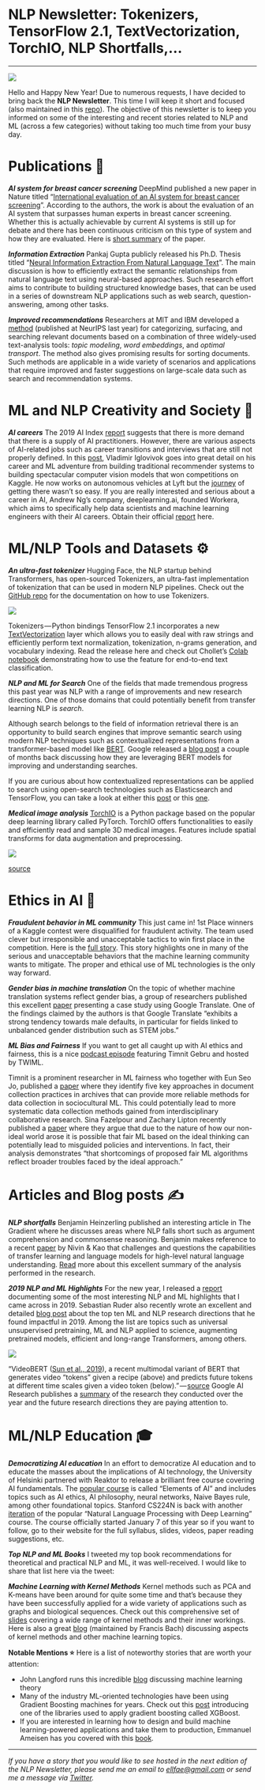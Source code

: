 # NLP Newsletter: **Tokenizers, TensorFlow 2.1, TextVectorization, TorchIO, NLP Shortfalls,…**

----------


![](https://cdn-images-1.medium.com/max/2400/1*xAQ_xFWA3JXJNtLAEO7WYg.png)


Hello and Happy New Year! Due to numerous requests, I have decided to bring back the **NLP Newsletter**. This time I will keep it short and focused (also maintained in this [repo](https://github.com/dair-ai/nlp_newsletter)). The objective of this newsletter is to keep you informed on some of the interesting and recent stories related to NLP and ML (across a few categories) without taking too much time from your busy day.


# Publications 📙

***AI system for breast cancer screening***
DeepMind published a new paper in Nature titled “[International evaluation of an AI system for breast cancer screening](https://www.nature.com/articles/s41586-019-1799-6)”. According to the authors, the work is about the evaluation of an AI system that surpasses human experts in breast cancer screening. Whether this is actually achievable by current AI systems is still up for debate and there has been continuous criticism on this type of system and how they are evaluated. Here is [short summary](https://www.nature.com/articles/d41586-019-03822-8) of the paper. 

***Information Extraction***
Pankaj Gupta publicly released his Ph.D. Thesis titled “[Neural Information Extraction From Natural Language Text](https://www.researchgate.net/publication/336739252_PhD_Thesis_Neural_Information_Extraction_From_Natural_Language_Text)”. The main discussion is how to efficiently extract the semantic relationships from natural language text using neural-based approaches. Such research effort aims to contribute to building structured knowledge bases, that can be used in a series of downstream NLP applications such as web search, question-answering, among other tasks. 

***Improved recommendations***
Researchers at MIT and IBM developed a [method](http://news.mit.edu/2019/finding-good-read-among-billions-of-choices-1220) (published at NeurIPS last year) for categorizing, surfacing, and searching relevant documents based on a combination of three widely-used text-analysis tools: *topic modeling*, *word embeddings*, and *optimal transport*. The method also gives promising results for sorting documents. Such methods are applicable in a wide variety of scenarios and applications that require improved and faster suggestions on large-scale data such as search and recommendation systems.


# ML and NLP Creativity and Society 🎨

***AI careers***
The 2019 AI Index [report](https://hai.stanford.edu/sites/g/files/sbiybj10986/f/ai_index_2019_report.pdf) suggests that there is more demand that there is a supply of AI practitioners. However, there are various aspects of AI-related jobs such as career transitions and interviews that are still not properly defined. 
In this [post](https://towardsdatascience.com/how-i-found-my-current-job-3fb22e511a1f), Vladimir Iglovivok goes into great detail on his career and ML adventure from building traditional recommender systems to building spectacular computer vision models that won competitions on Kaggle. He now works on autonomous vehicles at Lyft but the [journey](https://towardsdatascience.com/how-i-found-my-current-job-3fb22e511a1f) of getting there wasn’t so easy. 
If you are really interested and serious about a career in AI, Andrew Ng’s company, deeplearning.ai, founded Workera, which aims to specifically help data scientists and machine learning engineers with their AI careers. Obtain their official [report](https://workera.ai/candidates/report) here. 


# ML/NLP Tools and Datasets ⚙️

***An ultra-fast tokenizer***
Hugging Face, the NLP startup behind Transformers, has open-sourced Tokenizers, an ultra-fast implementation of tokenization that can be used in modern NLP pipelines. Check out the [GitHub repo](https://github.com/huggingface/tokenizers) for the documentation on how to use Tokenizers.

![](https://cdn-images-1.medium.com/max/1600/1*BGcXk6Yf9fXGZlEtxz1hcg.jpeg)


Tokenizers — Python bindings
TensorFlow 2.1 incorporates a new [TextVectorization](https://www.tensorflow.org/api_docs/python/tf/keras/layers/experimental/preprocessing/TextVectorization) layer which allows you to easily deal with raw strings and efficiently perform text normalization, tokenization, n-grams generation, and vocabulary indexing. Read the release here and check out Chollet’s [Colab notebook](https://colab.research.google.com/drive/1RvCnR7h0_l4Ekn5vINWToI9TNJdpUZB3) demonstrating how to use the feature for end-to-end text classification.

***NLP and ML for Search***
One of the fields that made tremendous progress this past year was NLP with a range of improvements and new research directions. One of those domains that could potentially benefit from transfer learning NLP is *search*. 

Although search belongs to the field of information retrieval there is an opportunity to build search engines that improve semantic search using modern NLP techniques such as contextualized representations from a transformer-based model like [BERT](https://arxiv.org/abs/1810.04805). Google released a [blog post](https://www.blog.google/products/search/search-language-understanding-bert/) a couple of months back discussing how they are leveraging BERT models for improving and understanding searches. 

If you are curious about how contextualized representations can be applied to search using open-search technologies such as Elasticsearch and TensorFlow, you can take a look at either this [post](https://towardsdatascience.com/elasticsearch-meets-bert-building-search-engine-with-elasticsearch-and-bert-9e74bf5b4cf2) or this [one](https://towardsdatascience.com/building-a-search-engine-with-bert-and-tensorflow-c6fdc0186c8a). 

***Medical image analysis***
[TorchIO](https://github.com/fepegar/torchio) is a Python package based on the popular deep learning library called PyTorch. TorchIO offers functionalities to easily and efficiently read and sample 3D medical images. Features include spatial transforms for data augmentation and preprocessing. 

![](https://cdn-images-1.medium.com/max/1600/0*FSPuSC8TK9X-NQ2q.gif)


[source](https://github.com/fepegar/torchio)


# Ethics in AI 🚨

***Fraudulent behavior in ML community***
This just came in! 1st Place winners of a Kaggle contest were disqualified for fraudulent activity. The team used clever but irresponsible and unacceptable tactics to win first place in the competition. Here is the [full story](https://www.kaggle.com/c/petfinder-adoption-prediction/discussion/125436). This story highlights one in many of the serious and unacceptable behaviors that the machine learning community wants to mitigate. The proper and ethical use of ML technologies is the only way forward. 

***Gender bias in machine translation***
On the topic of whether machine translation systems reflect gender bias, a group of researchers published this excellent [paper](https://arxiv.org/abs/1809.02208) presenting a case study using Google Translate. One of the findings claimed by the authors is that Google Translate “exhibits a strong tendency towards male defaults, in particular for fields linked to unbalanced gender distribution such as STEM jobs.”

***ML Bias and Fairness***
If you want to get all caught up with AI ethics and fairness, this is a nice [podcast episode](https://twimlai.com/twiml-talk-336-trends-in-fairness-and-ai-ethics-with-timnit-gebru/) featuring Timnit Gebru and hosted by TWIML. 

Timnit is a prominent researcher in ML fairness who together with Eun Seo Jo, published a [paper](https://arxiv.org/abs/1912.10389) where they identify five key approaches in document collection practices in archives that can provide more reliable methods for data collection in sociocultural ML. This could potentially lead to more systematic data collection methods gained from interdisciplinary collaborative research. 
Sina Fazelpour and Zachary Lipton recently published a [paper](http://zacklipton.com/media/papers/fairness-non-ideal-fazelpour-lipton-2020.pdf) where they argue that due to the nature of how our non-ideal world arose it is possible that fair ML based on the ideal thinking can potentially lead to misguided policies and interventions. In fact, their analysis demonstrates “that shortcomings of proposed fair ML algorithms reflect broader troubles faced by the ideal approach.”


# Articles and Blog posts ✍️

***NLP shortfalls***
Benjamin Heinzerling published an interesting article in The Gradient where he discusses areas where NLP falls short such as argument comprehension and commonsense reasoning. Benjamin makes reference to a recent [paper](https://www.aclweb.org/anthology/P19-1459/) by Nivin & Kao that challenges and questions the capabilities of transfer learning and language models for high-level natural language understanding. [Read](https://thegradient.pub/nlps-clever-hans-moment-has-arrived/) more about this excellent summary of the analysis performed in the research.

***2019 NLP and ML Highlights***
For the new year, I released a [report](https://medium.com/dair-ai/nlp-year-in-review-2019-fb8d523bcb19) documenting some of the most interesting NLP and ML highlights that I came across in 2019. 
Sebastian Ruder also recently wrote an excellent and detailed [blog post](https://ruder.io/research-highlights-2019/) about the top ten ML and NLP research directions that he found impactful in 2019. Among the list are topics such as universal unsupervised pretraining, ML and NLP applied to science, augmenting pretrained models, efficient and long-range Transformers, among others. 

![](https://cdn-images-1.medium.com/max/1600/0*8zoPc5OnYERIaaMP.png)


“VideoBERT ([Sun et al., 2019](https://arxiv.org/abs/1904.01766)), a recent multimodal variant of BERT that generates video “tokens” given a recipe (above) and predicts future tokens at different time scales given a video token (below).” — [source](https://arxiv.org/pdf/1904.01766.pdf)
Google AI Research publishes a [summary](https://ai.googleblog.com/2020/01/google-research-looking-back-at-2019.html) of the research they conducted over the year and the future research directions they are paying attention to. 


# ML/NLP Education 🎓

***Democratizing AI education***
In an effort to democratize AI education and to educate the masses about the implications of AI technology, the University of Helsinki partnered with Reaktor to release a brilliant free course covering AI fundamentals. The [popular course](https://www.elementsofai.com/) is called “Elements of AI” and includes topics such as AI ethics, AI philosophy, neural networks, Naive Bayes rule, among other foundational topics.
Stanford CS224N is back with another [iteration](http://web.stanford.edu/class/cs224n/) of the popular “Natural Language Processing with Deep Learning” course. The course officially started January 7 of this year so if you want to follow, go to their website for the full syllabus, slides, videos, paper reading suggestions, etc.

***Top NLP and ML Books***
I tweeted my top book recommendations for theoretical and practical NLP and ML, it was well-received. I would like to share that list here via the tweet:

***Machine Learning with Kernel Methods***
Kernel methods such as PCA and K-means have been around for quite some time and that’s because they have been successfully applied for a wide variety of applications such as graphs and biological sequences. Check out this comprehensive set of [slides](http://members.cbio.mines-paristech.fr/~jvert/svn/kernelcourse/slides/master2017/master2017.pdf) covering a wide range of kernel methods and their inner workings. Here is also a great [blog](https://francisbach.com/cursed-kernels/) (maintained by Francis Bach) discussing aspects of kernel methods and other machine learning topics. 

**Notable Mentions ⭐️**
Here is a list of noteworthy stories that are worth your attention:

- John Langford runs this incredible [blog](https://hunch.net/) discussing machine learning theory
- Many of the industry ML-oriented technologies have been using Gradient Boosting machines for years. Check out this [post](https://opendatascience.com/xgboost-enhancement-over-gradient-boosting-machines/?utm_campaign=Learning%20Posts&utm_content=111061559&utm_medium=social&utm_source=twitter&hss_channel=tw-3018841323) introducing one of the libraries used to apply gradient boosting called XGBoost. 
- If you are interested in learning how to design and build machine learning-powered applications and take them to production, Emmanuel Ameisen has you covered with this [book](https://www.amazon.com/Building-Machine-Learning-Powered-Applications/dp/149204511X/). 
----------

*If you have a story that you would like to see hosted in the next edition of the NLP Newsletter, please send me an email to ellfae@gmail.com or send me a message via* [*Twitter*](https://twitter.com/omarsar0)*.* 

